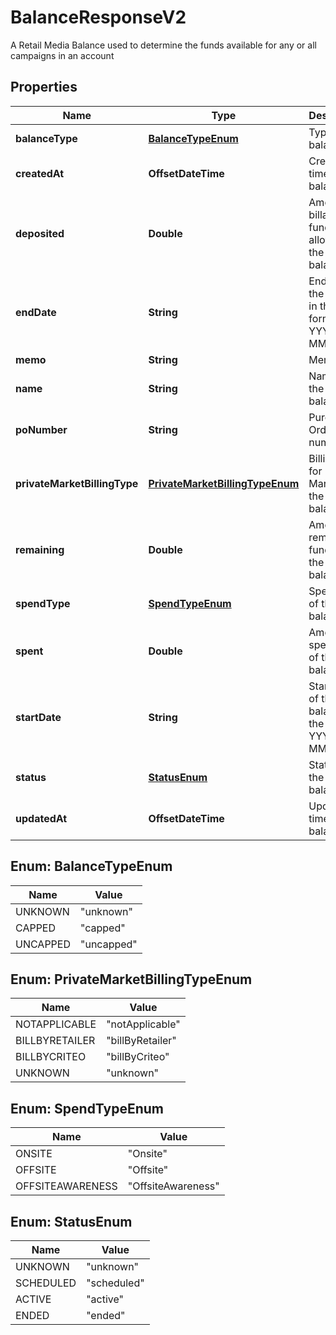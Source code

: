 

# BalanceResponseV2

A Retail Media Balance used to determine the funds available for any or all campaigns in an account

## Properties

| Name | Type | Description | Notes |
|------------ | ------------- | ------------- | -------------|
|**balanceType** | [**BalanceTypeEnum**](#BalanceTypeEnum) | Type of the balance. |  |
|**createdAt** | **OffsetDateTime** | Creation time of the balance. |  [optional] |
|**deposited** | **Double** | Amount of billable funds allotted to the balance. |  [optional] |
|**endDate** | **String** | End date of the balance in the format YYYY-MM-DD. |  [optional] |
|**memo** | **String** | Memo. |  [optional] |
|**name** | **String** | Name of the balance. |  |
|**poNumber** | **String** | Purchase Order number. |  [optional] |
|**privateMarketBillingType** | [**PrivateMarketBillingTypeEnum**](#PrivateMarketBillingTypeEnum) | Billing type for Private Market of the balance. |  |
|**remaining** | **Double** | Amount of remaining funds of the balance. |  [optional] |
|**spendType** | [**SpendTypeEnum**](#SpendTypeEnum) | Spend Type of the balance. |  |
|**spent** | **Double** | Amount of spent funds of the balance. |  [optional] |
|**startDate** | **String** | Start date of the balance in the format YYYY-MM-DD. |  |
|**status** | [**StatusEnum**](#StatusEnum) | Status of the balance. |  [optional] |
|**updatedAt** | **OffsetDateTime** | Update time of the balance. |  [optional] |



## Enum: BalanceTypeEnum

| Name | Value |
|---- | -----|
| UNKNOWN | &quot;unknown&quot; |
| CAPPED | &quot;capped&quot; |
| UNCAPPED | &quot;uncapped&quot; |



## Enum: PrivateMarketBillingTypeEnum

| Name | Value |
|---- | -----|
| NOTAPPLICABLE | &quot;notApplicable&quot; |
| BILLBYRETAILER | &quot;billByRetailer&quot; |
| BILLBYCRITEO | &quot;billByCriteo&quot; |
| UNKNOWN | &quot;unknown&quot; |



## Enum: SpendTypeEnum

| Name | Value |
|---- | -----|
| ONSITE | &quot;Onsite&quot; |
| OFFSITE | &quot;Offsite&quot; |
| OFFSITEAWARENESS | &quot;OffsiteAwareness&quot; |



## Enum: StatusEnum

| Name | Value |
|---- | -----|
| UNKNOWN | &quot;unknown&quot; |
| SCHEDULED | &quot;scheduled&quot; |
| ACTIVE | &quot;active&quot; |
| ENDED | &quot;ended&quot; |



